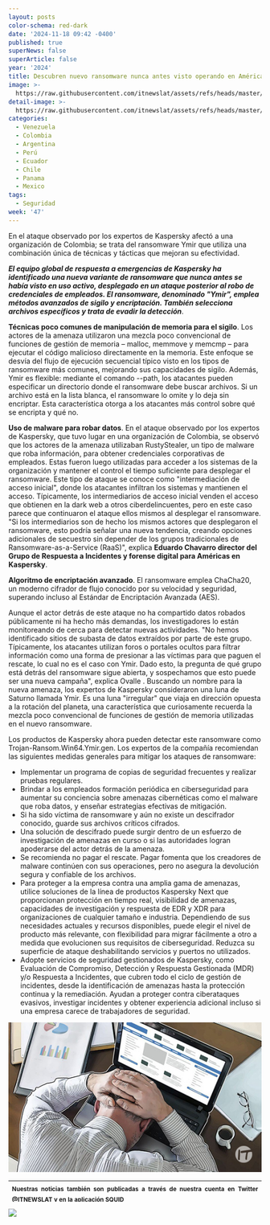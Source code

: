 ```yaml
---
layout: posts
color-schema: red-dark
date: '2024-11-18 09:42 -0400'
published: true
superNews: false
superArticle: false
year: '2024'
title: Descubren nuevo ransomware nunca antes visto operando en América Latina
image: >-
  https://raw.githubusercontent.com/itnewslat/assets/refs/heads/master/img/540x320/Malware-Kaspersky-p.jpg
detail-image: >-
  https://raw.githubusercontent.com/itnewslat/assets/refs/heads/master/img/1024x680/Malware-Kaspersky-g.jpg
categories:
  - Venezuela
  - Colombia
  - Argentina
  - Perú
  - Ecuador
  - Chile
  - Panama
  - Mexico
tags:
  - Seguridad
week: '47'
---
```


En el ataque observado por los expertos de Kaspersky afectó a una organización de Colombia; se trata del ransomware Ymir que utiliza una combinación única de técnicas y tácticas que mejoran su efectividad.

_**El equipo global de respuesta a emergencias de Kaspersky ha identificado una nueva variante de ransomware que nunca antes se había visto en uso activo, desplegado en un ataque posterior al robo de credenciales de empleados. El ransomware, denominado "Ymir", emplea métodos avanzados de sigilo y encriptación. También selecciona archivos específicos y trata de evadir la detección**_.

**Técnicas poco comunes de manipulación de memoria para el sigilo**. 
Los actores de la amenaza utilizaron una mezcla poco convencional de funciones de gestión de memoria – malloc, memmove y memcmp – para ejecutar el código malicioso directamente en la memoria. Este enfoque se desvía del flujo de ejecución secuencial típico visto en los tipos de ransomware más comunes, mejorando sus capacidades de sigilo. Además, Ymir es flexible: mediante el comando --path, los atacantes pueden especificar un directorio donde el ransomware debe buscar archivos. Si un archivo está en la lista blanca, el ransomware lo omite y lo deja sin encriptar. Esta característica otorga a los atacantes más control sobre qué se encripta y qué no.

**Uso de malware para robar datos**. 
En el ataque observado por los expertos de Kaspersky, que tuvo lugar en una organización de Colombia, se observó que los actores de la amenaza utilizaban RustyStealer, un tipo de malware que roba información, para obtener credenciales corporativas de empleados. Estas fueron luego utilizadas para acceder a los sistemas de la organización y mantener el control el tiempo suficiente para desplegar el ransomware. Este tipo de ataque se conoce como "intermediación de acceso inicial", donde los atacantes infiltran los sistemas y mantienen el acceso. Típicamente, los intermediarios de acceso inicial venden el acceso que obtienen en la dark web a otros ciberdelincuentes, pero en este caso parece que continuaron el ataque ellos mismos al desplegar el ransomware. "Si los intermediarios son de hecho los mismos actores que desplegaron el ransomware, esto podría señalar una nueva tendencia, creando opciones adicionales de secuestro sin depender de los grupos tradicionales de Ransomware-as-a-Service (RaaS)", explica **Eduardo Chavarro director del Grupo de Respuesta a Incidentes y forense digital para Américas en Kaspersky**.


**Algoritmo de encriptación avanzado**. 
El ransomware emplea ChaCha20, un moderno cifrador de flujo conocido por su velocidad y seguridad, superando incluso al Estándar de Encriptación Avanzada (AES).

Aunque el actor detrás de este ataque no ha compartido datos robados públicamente ni ha hecho más demandas, los investigadores lo están monitoreando de cerca para detectar nuevas actividades. "No hemos identificado sitios de subasta de datos extraídos por parte de este grupo. Típicamente, los atacantes utilizan foros o portales ocultos para filtrar información como una forma de presionar a las víctimas para que paguen el rescate, lo cual no es el caso con Ymir. Dado esto, la pregunta de qué grupo está detrás del ransomware sigue abierta, y sospechamos que esto puede ser una nueva campaña", explica Ovalle
.
Buscando un nombre para la nueva amenaza, los expertos de Kaspersky consideraron una luna de Saturno llamada Ymir. Es una luna "irregular" que viaja en dirección opuesta a la rotación del planeta, una característica que curiosamente recuerda la mezcla poco convencional de funciones de gestión de memoria utilizadas en el nuevo ransomware.

Los productos de Kaspersky ahora pueden detectar este ransomware como Trojan-Ransom.Win64.Ymir.gen. Los expertos de la compañía recomiendan las siguientes medidas generales para mitigar los ataques de ransomware:

- Implementar un programa de copias de seguridad frecuentes y realizar pruebas regulares.
- Brindar a los empleados formación periódica en ciberseguridad para aumentar su conciencia sobre amenazas cibernéticas como el malware que roba datos, y enseñar estrategias efectivas de mitigación. 
- Si ha sido víctima de ransomware y aún no existe un descifrador conocido, guarde sus archivos críticos cifrados.
- Una solución de descifrado puede surgir dentro de un esfuerzo de investigación de amenazas en curso o si las autoridades logran apoderarse del actor detrás de la amenaza.
- Se recomienda no pagar el rescate. Pagar fomenta que los creadores de malware continúen con sus operaciones, pero no asegura la devolución segura y confiable de los archivos. 
- Para proteger a la empresa contra una amplia gama de amenazas, utilice soluciones de la línea de productos Kaspersky Next que proporcionan protección en tiempo real, visibilidad de amenazas, capacidades de investigación y respuesta de EDR y XDR para organizaciones de cualquier tamaño e industria. Dependiendo de sus necesidades actuales y recursos disponibles, puede elegir el nivel de producto más relevante, con flexibilidad para migrar fácilmente a otro a medida que evolucionen sus requisitos de ciberseguridad. Reduzca su superficie de ataque deshabilitando servicios y puertos no utilizados. 
- Adopte servicios de seguridad gestionados de Kaspersky, como Evaluación de Compromiso, Detección y Respuesta Gestionada (MDR) y/o Respuesta a Incidentes, que cubren todo el ciclo de gestión de incidentes, desde la identificación de amenazas hasta la protección continua y la remediación. Ayudan a proteger contra ciberataques evasivos, investigar incidentes y obtener experiencia adicional incluso si una empresa carece de trabajadores de seguridad.

![](https://raw.githubusercontent.com/itnewslat/assets/refs/heads/master/img/540x320/Malware-Kaspersky-p.jpg)

<table style="height: 42px;" width="569">
<tbody>
<tr>
<td style="text-align: justify;"><sub><strong>Nuestras noticias también son publicadas a través de nuestra cuenta en Twitter <a href="https://twitter.com/itnewslat?lang=es">@ITNEWSLAT</a> y en la aplicación <a href="https://squidapp.co/en/">SQUID</a></strong></sub></td>
</tr>
</tbody>
</table>

<img src="https://tracker.metricool.com/c3po.jpg?hash=56f88a41e39ab42c063cc51676587a04"/>